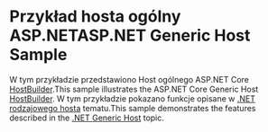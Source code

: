 # <a name="aspnet-generic-host-sample"></a><span data-ttu-id="18b90-101">Przykład hosta ogólny ASP.NET</span><span class="sxs-lookup"><span data-stu-id="18b90-101">ASP.NET Generic Host Sample</span></span>

<span data-ttu-id="18b90-102">W tym przykładzie przedstawiono Host ogólnego ASP.NET Core [HostBuilder](https://docs.microsoft.com/dotnet/api/microsoft.extensions.hosting.ihostedservice).</span><span class="sxs-lookup"><span data-stu-id="18b90-102">This sample illustrates the ASP.NET Core Generic Host [HostBuilder](https://docs.microsoft.com/dotnet/api/microsoft.extensions.hosting.ihostedservice).</span></span> <span data-ttu-id="18b90-103">W tym przykładzie pokazano funkcje opisane w [.NET rodzajowego hosta](https://docs.microsoft.com/aspnet/core/fundamentals/host/generic-host) tematu.</span><span class="sxs-lookup"><span data-stu-id="18b90-103">This sample demonstrates the features described in the [.NET Generic Host](https://docs.microsoft.com/aspnet/core/fundamentals/host/generic-host) topic.</span></span>
